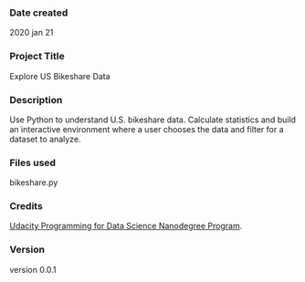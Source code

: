 ### Date created
2020 jan 21

### Project Title
Explore US Bikeshare Data

### Description
Use Python to understand U.S. bikeshare data. Calculate statistics and build an interactive environment where a user chooses the data and filter for a dataset to analyze.

### Files used
bikeshare.py

### Credits
[Udacity Programming for Data Science Nanodegree Program](https://classroom.udacity.com/nanodegrees/nd104/dashboard/overview).

### Version
version 0.0.1
